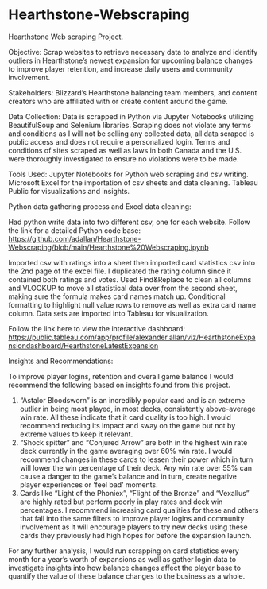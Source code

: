 # Hearthstone-Webscraping
Hearthstone Web scraping Project.

Objective:
Scrap websites to retrieve necessary data to analyze and identify outliers in Hearthstone’s newest expansion for upcoming balance changes to improve player retention, and increase daily users and community involvement.

Stakeholders: Blizzard’s Hearthstone balancing team members, and content creators who are affiliated with or create content around the game.

Data Collection:
Data is scrapped in Python via Jupyter Notebooks utilizing BeautifulSoup and Selenium libraries. Scraping does not violate any terms and conditions as I will not be selling any collected data, all data scraped is public access and does not require a personalized login. Terms and conditions of sites scraped as well as laws in both Canada and the U.S. were thoroughly investigated to ensure no violations were to be made. 

Tools Used:
  Jupyter Notebooks for Python web scraping and csv writing. 
  Microsoft Excel for the importation of csv sheets and data cleaning.
  Tableau Public for visualizations and insights.


Python data gathering process and Excel data cleaning:

Had python write data into two different csv, one for each website. 
Follow the link for a detailed Python code base:  
https://github.com/adallan/Hearthstone-Webscraping/blob/main/Hearthstone%20Webscraping.ipynb

Imported csv with ratings into a sheet then imported card statistics csv into the 2nd page of the excel file. I duplicated the rating column since it contained both ratings and votes. Used Find&Replace to clean all columns and VLOOKUP to move all statistical data over from the second sheet, making sure the formula makes card names match up. Conditional formatting to highlight null value rows to remove as well as extra card name column. Data sets are imported into Tableau for visualization. 

Follow the link here to view the interactive dashboard:
https://public.tableau.com/app/profile/alexander.allan/viz/HearthstoneExpansiondashboard/HearthstoneLatestExpansion

Insights and Recommendations:

To improve player logins, retention and overall game balance I would recommend the following based on insights found from this project.
1) “Astalor Bloodsworn” is an incredibly popular card and is an extreme outlier in being most played, in most decks, consistently above-average win rate. All these indicate that it card quality is too high. I would recommend reducing its impact and sway on the game but not by extreme values to keep it relevant.
2) “Shock spitter” and “Conjured Arrow” are both in the highest win rate deck currently in the game averaging over 60% win rate. I would recommend changes in these cards to lessen their power which in turn will lower the win percentage of their deck. Any win rate over 55% can cause a danger to the game’s balance and in turn, create negative player experiences or ‘feel bad’ moments.
3) Cards like “Light of the Phoniex”, “Flight of the Bronze” and  “Vexallus” are highly rated but perform poorly in play rates and deck win percentages. I recommend increasing card qualities for these and others that fall into the same filters to improve player logins and community involvement as it will encourage players to try new decks using these cards they previously had high hopes for before the expansion launch.

For any further analysis, I would run scrapping on card statistics every month for a year’s worth of expansions as well as gather login data to investigate insights into how balance changes affect the player base to quantify the value of these balance changes to the business as a whole.

